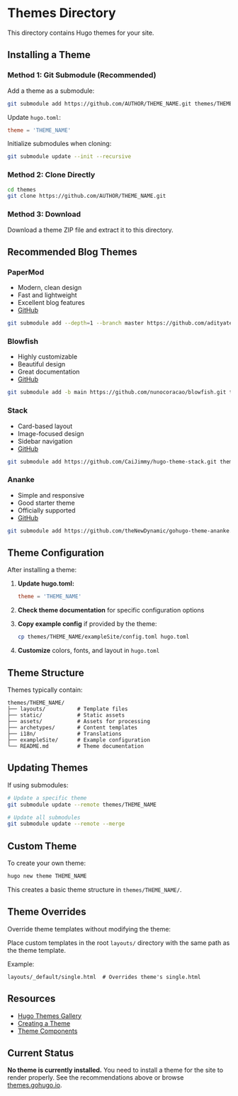 # Themes Directory

This directory contains Hugo themes for your site.

## Installing a Theme

### Method 1: Git Submodule (Recommended)

Add a theme as a submodule:

```bash
git submodule add https://github.com/AUTHOR/THEME_NAME.git themes/THEME_NAME
```

Update `hugo.toml`:
```toml
theme = 'THEME_NAME'
```

Initialize submodules when cloning:
```bash
git submodule update --init --recursive
```

### Method 2: Clone Directly

```bash
cd themes
git clone https://github.com/AUTHOR/THEME_NAME.git
```

### Method 3: Download

Download a theme ZIP file and extract it to this directory.

## Recommended Blog Themes

### PaperMod
- Modern, clean design
- Fast and lightweight
- Excellent blog features
- [GitHub](https://github.com/adityatelange/hugo-PaperMod)

```bash
git submodule add --depth=1 --branch master https://github.com/adityatelange/hugo-PaperMod.git themes/PaperMod
```

### Blowfish
- Highly customizable
- Beautiful design
- Great documentation
- [GitHub](https://github.com/nunocoracao/blowfish)

```bash
git submodule add -b main https://github.com/nunocoracao/blowfish.git themes/blowfish
```

### Stack
- Card-based layout
- Image-focused design
- Sidebar navigation
- [GitHub](https://github.com/CaiJimmy/hugo-theme-stack)

```bash
git submodule add https://github.com/CaiJimmy/hugo-theme-stack.git themes/hugo-theme-stack
```

### Ananke
- Simple and responsive
- Good starter theme
- Officially supported
- [GitHub](https://github.com/theNewDynamic/gohugo-theme-ananke)

```bash
git submodule add https://github.com/theNewDynamic/gohugo-theme-ananke.git themes/ananke
```

## Theme Configuration

After installing a theme:

1. **Update hugo.toml:**
   ```toml
   theme = 'THEME_NAME'
   ```

2. **Check theme documentation** for specific configuration options

3. **Copy example config** if provided by the theme:
   ```bash
   cp themes/THEME_NAME/exampleSite/config.toml hugo.toml
   ```

4. **Customize** colors, fonts, and layout in `hugo.toml`

## Theme Structure

Themes typically contain:

```
themes/THEME_NAME/
├── layouts/          # Template files
├── static/           # Static assets
├── assets/           # Assets for processing
├── archetypes/       # Content templates
├── i18n/             # Translations
├── exampleSite/      # Example configuration
└── README.md         # Theme documentation
```

## Updating Themes

If using submodules:

```bash
# Update a specific theme
git submodule update --remote themes/THEME_NAME

# Update all submodules
git submodule update --remote --merge
```

## Custom Theme

To create your own theme:

```bash
hugo new theme THEME_NAME
```

This creates a basic theme structure in `themes/THEME_NAME/`.

## Theme Overrides

Override theme templates without modifying the theme:

Place custom templates in the root `layouts/` directory with the same path as the theme template.

Example:
```
layouts/_default/single.html  # Overrides theme's single.html
```

## Resources

- [Hugo Themes Gallery](https://themes.gohugo.io/)
- [Creating a Theme](https://gohugo.io/hugo-modules/theme-components/)
- [Theme Components](https://gohugo.io/hugo-modules/theme-components/)

## Current Status

**No theme is currently installed.** You need to install a theme for the site to render properly. See the recommendations above or browse [themes.gohugo.io](https://themes.gohugo.io/).
